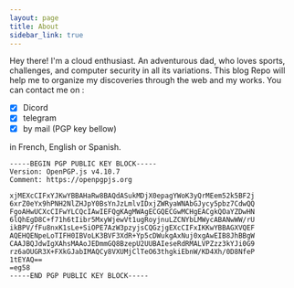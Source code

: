 ```yaml
---
layout: page
title: About
sidebar_link: true
---
```


<p class="message">
Hey there! I'm a cloud enthusiast. 
An adventurous dad, who loves sports, challenges, and computer security in all its variations. This blog Repo will help me to organize my discoveries through the web and my works. You can contact me on :

- [x] Dicord
- [x] telegram
- [x] by mail (PGP key bellow) 

in French, English or Spanish.
</p>

```
-----BEGIN PGP PUBLIC KEY BLOCK-----
Version: OpenPGP.js v4.10.7
Comment: https://openpgpjs.org

xjMEXcCIFxYJKwYBBAHaRw8BAQdASukMDjX0epagYWoK3yQrMEem52k5BF2j
6xrZ0eYx9hPNH2NlZHJpY0BsYnJzLmlvIDxjZWRyaWNAbGJycy5pbz7CdwQQ
FgoAHwUCXcCIFwYLCQcIAwIEFQgKAgMWAgECGQECGwMCHgEACgkQOaYZDwHN
6lQhEgD8C+f71h6tIibr5MxyWjewVt1ugRoyjnuLZCNYbLMWycABANwWW/rU
ikBPV/fFu8nxK1sLe+SiOPE7AzW3pzyjsCQGzjgEXcCIFxIKKwYBBAGXVQEF
AQEHQENpeLoTIFH0IBVoLK3BVF3XdR+Yp5cDWukgAxNuj0xgAwEIB8JhBBgW
CAAJBQJdwIgXAhsMAAoJEDmmGQ8BzepU2UUBAIeseRdRMALVPZzz3kYJi0G9
rz6aOUGR3X+FXkGJabIMAQCy8VXUMjClTeO63thgkiEbnW/KD4Xh/0D8NfeP
1tEYAQ==
=eg58
-----END PGP PUBLIC KEY BLOCK-----

```

